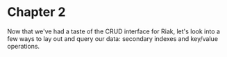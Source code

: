 # Chapter 2

Now that we've had a taste of the CRUD interface for Riak, let's look into a few ways to lay out and query our data: secondary indexes and key/value operations.
